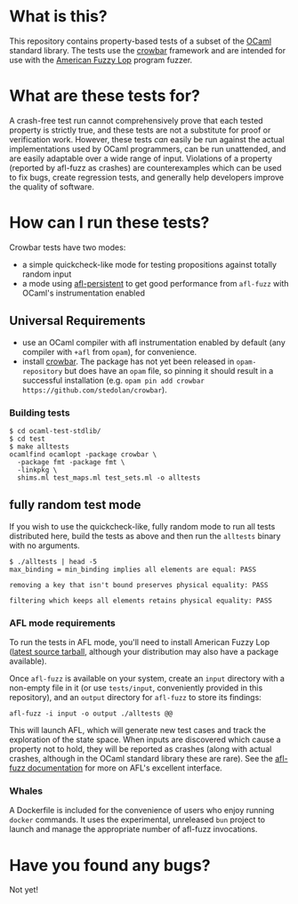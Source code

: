 # What is this?

This repository contains property-based tests of a subset of the [OCaml](https://ocaml.org) standard library.  The tests use the [crowbar](https://github.com/stedolan/crowbar) framework and are intended for use with the [American Fuzzy Lop](https://lcamtuf.coredump.cx/afl) program fuzzer.

# What are these tests for?

A crash-free test run cannot comprehensively prove that each tested property is strictly true, and these tests are not a substitute for proof or verification work.  However, these tests *can* easily be run against the actual implementations used by OCaml programmers, can be run unattended, and are easily adaptable over a wide range of input.  Violations of a property (reported by afl-fuzz as crashes) are counterexamples which can be used to fix bugs, create regression tests, and generally help developers improve the quality of software.

# How can I run these tests?

Crowbar tests have two modes:

* a simple quickcheck-like mode for testing propositions against totally random input
* a mode using [afl-persistent](https://github.com/stedolan/ocaml-afl-persistent) to get good performance from `afl-fuzz` with OCaml's instrumentation enabled

## Universal Requirements

* use an OCaml compiler with afl instrumentation enabled by default (any compiler with `+afl` from `opam`), for convenience.
* install [crowbar](https://github.com/stedolan/crowbar).  The package has not yet been released in `opam-repository` but does have an `opam` file, so pinning it should result in a successful installation (e.g. `opam pin add crowbar https://github.com/stedolan/crowbar`).

### Building tests

```
$ cd ocaml-test-stdlib/
$ cd test
$ make alltests
ocamlfind ocamlopt -package crowbar \
  -package fmt -package fmt \
  -linkpkg \
  shims.ml test_maps.ml test_sets.ml -o alltests
```

## fully random test mode

If you wish to use the quickcheck-like, fully random mode to run all tests distributed here, build the tests as above and then run the `alltests` binary with no arguments.

```
$ ./alltests | head -5
max_binding = min_binding implies all elements are equal: PASS

removing a key that isn't bound preserves physical equality: PASS

filtering which keeps all elements retains physical equality: PASS
```

### AFL mode requirements

To run the tests in AFL mode, you'll need to install American Fuzzy Lop ([latest source tarball](http://lcamtuf.coredump.cx/afl/releases/afl-latest.tgz), although your distribution may also have a package available).

Once `afl-fuzz` is available on your system, create an `input` directory with a non-empty file in it (or use `tests/input`, conveniently provided in this repository), and an `output` directory for `afl-fuzz` to store its findings:

```
afl-fuzz -i input -o output ./alltests @@
```

This will launch AFL, which will generate new test cases and track the exploration of the state space.  When inputs are discovered which cause a property not to hold, they will be reported as crashes (along with actual crashes, although in the OCaml standard library these are rare).  See the [afl-fuzz documentation](https://lcamtuf.coredump.cx/afl/status_screen.txt) for more on AFL's excellent interface.

### Whales

A Dockerfile is included for the convenience of users who enjoy running `docker` commands.  It uses the experimental, unreleased `bun` project to launch and manage the appropriate number of afl-fuzz invocations.

# Have you found any bugs?

Not yet!
